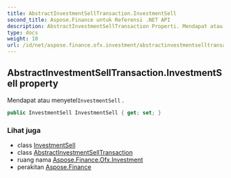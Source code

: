 ```yaml
---
title: AbstractInvestmentSellTransaction.InvestmentSell
second_title: Aspose.Finance untuk Referensi .NET API
description: AbstractInvestmentSellTransaction Properti. Mendapat atau menyetelInvestmentSell .
type: docs
weight: 10
url: /id/net/aspose.finance.ofx.investment/abstractinvestmentselltransaction/investmentsell/
---
```

## AbstractInvestmentSellTransaction.InvestmentSell property

Mendapat atau menyetel`InvestmentSell` .

```csharp
public InvestmentSell InvestmentSell { get; set; }
```

### Lihat juga

* class [InvestmentSell](../../investmentsell/)
* class [AbstractInvestmentSellTransaction](../)
* ruang nama [Aspose.Finance.Ofx.Investment](../../abstractinvestmentselltransaction/)
* perakitan [Aspose.Finance](../../../)


